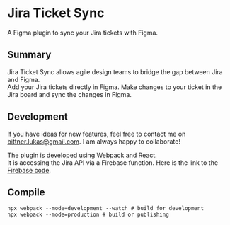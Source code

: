# Jira Ticket Sync

 A Figma plugin to sync your Jira tickets with Figma.

## Summary

Jira Ticket Sync allows agile design teams to bridge the gap between Jira and Figma.  
Add your Jira tickets directly in Figma. Make changes to your ticket in the Jira board and sync the changes in Figma.

## Development

If you have ideas for new features, feel free to contact me on bittner.lukas@gmail.com. I am always happy to collaborate!

The plugin is developed using Webpack and React.  
It is accessing the Jira API via a Firebase function. Here is the link to the [Firebase code](https://github.com/lukasbittner/firebase-function-figma).

## Compile

```
npx webpack --mode=development --watch # build for development
npx webpack --mode=production # build or publishing
```

